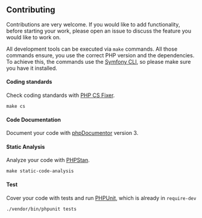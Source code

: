 ## Contributing

Contributions are very welcome. If you would like to add functionality, before starting your work,
please open an issue to discuss the feature you would like to work on.

All development tools can be executed via `make` commands.
All those commands ensure, you use the correct PHP version and the dependencies.
To achieve this, the commands use the [Symfony CLI](https://github.com/symfony-cli/symfony-cli), so please make sure you have it installed.

#### Coding standards

Check coding standards with [PHP CS Fixer](https://github.com/FriendsOfPHP/PHP-CS-Fixer).

```
make cs
```

#### Code Documentation

Document your code with [phpDocumentor](https://github.com/phpDocumentor/phpDocumentor) version 3.

#### Static Analysis

Analyze your code with [PHPStan](https://github.com/phpstan/phpstan).

```
make static-code-analysis
```

#### Test

Cover your code with tests and run [PHPUnit](https://github.com/sebastianbergmann/phpunit), which is already in `require-dev`

```
./vendor/bin/phpunit tests
```

